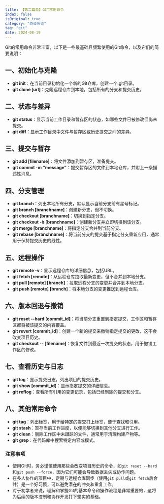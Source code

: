 ```yaml
---
title: 【第二篇章】GIT常用命令
index: false
isOriginal: true
category: "奇谈杂论"
tag: "git"
date: 2024-08-19
---
```


Git的常用命令非常丰富，以下是一些最基础且频繁使用的Git命令，以及它们的简要说明：

## 一、初始化与克隆

* **git init**：在当前目录初始化一个新的Git仓库，创建一个.git目录。
* **git clone [url]**：克隆远程仓库到本地，包括所有的分支和提交历史。

## 二、状态与差异

* **git status**：显示当前工作目录和暂存区的状态，如哪些文件已被修改但尚未提交。
* **git diff**：显示工作目录中文件与暂存区或历史提交之间的差异。

## 三、提交与暂存

* **git add [filename]**：将文件添加到暂存区，准备提交。
* **git commit -m "message"**：提交暂存区的文件到本地仓库，并附上一条描述性消息。

## 四、分支管理

* **git branch**：列出本地所有分支，默认显示当前分支前有星号标记。
* **git branch [branchname]**：创建新分支，但不切换。
* **git checkout [branchname]**：切换到指定分支。
* **git checkout -b [branchname]**：创建新分支并立即切换到该分支。
* **git merge [branchname]**：将指定分支合并到当前分支。
* **git rebase [branchname]**：将当前分支的提交基于指定分支重新应用，通常用于保持提交历史的线性。

## 五、远程操作

* **git remote -v**：显示远程仓库的详细信息，包括URL。
* **git fetch [remote]**：从远程仓库拉取最新变更，但不合并到本地分支。
* **git pull [remote] [branch]**：拉取远程分支的变更并合并到本地分支。
* **git push [remote] [branch]**：将本地分支的变更推送到远程仓库。

## 六、版本回退与撤销

* **git reset --hard [commit_id]**：将当前分支重置到指定提交，工作区和暂存区都将被该提交的内容覆盖。
* **git revert [commit_id]**：创建一个新的提交来撤销指定提交的更改，这不会改变项目历史。
* **git checkout -- [filename]**：恢复文件到最近一次提交的状态，用于撤销工作区的修改。

## 七、查看历史与日志

* **git log**：显示提交日志，列出项目的提交历史。
* **git show [commit_id]**：显示指定提交的详细信息。
* **git reflog**：查看所有引用的变更记录，包括已经删除的提交和分支。

## 八、其他常用命令

* **git tag**：列出标签，用于给特定的提交打上标签，便于查找和引用。
* **git stash**：暂存当前工作进度，以便能够切换到其他分支进行工作。
* **git clean**：删除工作区中未跟踪的文件，通常用于清理构建产物等。
* **git grep**：在代码库中搜索特定内容或模式。

### 注意事项

* 使用Git时，务必谨慎使用那些会改变项目历史的命令，如`git reset --hard`和`git push --force`，因为它们可能会导致数据丢失或协作问题。
* 在多人协作的项目中，定期与远程仓库同步（使用`git pull`或`git fetch`后合并）是一个好习惯，可以避免潜在的冲突和重复工作。
* 对于初学者来说，理解和掌握Git的基本命令和操作流程是非常重要的，这将为后续的版本控制和协作开发打下坚实的基础。